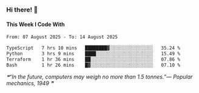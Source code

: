 ### Hi there! 👋

#### This Week I Code With
<!--START_SECTION:waka-->

```txt
From: 07 August 2025 - To: 14 August 2025

TypeScript   7 hrs 10 mins   ████████▓░░░░░░░░░░░░░░░░   35.24 %
Python       3 hrs 9 mins    ████░░░░░░░░░░░░░░░░░░░░░   15.49 %
Terraform    1 hr 36 mins    ██░░░░░░░░░░░░░░░░░░░░░░░   07.86 %
Bash         1 hr 26 mins    █▓░░░░░░░░░░░░░░░░░░░░░░░   07.10 %
```

<!--END_SECTION:waka-->

<!--STARTS_HERE_QUOTE_README-->
<i>❝“In the future, computers may weigh no more than 1.5 tonnes.”— Popular mechanics, 1949   ❞</i>
<!--ENDS_HERE_QUOTE_README-->
